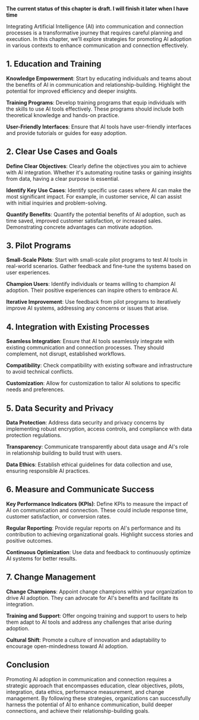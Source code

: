 **The current status of this chapter is draft. I will finish it later when I have time**

Integrating Artificial Intelligence (AI) into communication and connection processes is a transformative journey that requires careful planning and execution. In this chapter, we'll explore strategies for promoting AI adoption in various contexts to enhance communication and connection effectively.

**1. Education and Training**
-----------------------------

**Knowledge Empowerment**: Start by educating individuals and teams about the benefits of AI in communication and relationship-building. Highlight the potential for improved efficiency and deeper insights.

**Training Programs**: Develop training programs that equip individuals with the skills to use AI tools effectively. These programs should include both theoretical knowledge and hands-on practice.

**User-Friendly Interfaces**: Ensure that AI tools have user-friendly interfaces and provide tutorials or guides for easy adoption.

**2. Clear Use Cases and Goals**
--------------------------------

**Define Clear Objectives**: Clearly define the objectives you aim to achieve with AI integration. Whether it's automating routine tasks or gaining insights from data, having a clear purpose is essential.

**Identify Key Use Cases**: Identify specific use cases where AI can make the most significant impact. For example, in customer service, AI can assist with initial inquiries and problem-solving.

**Quantify Benefits**: Quantify the potential benefits of AI adoption, such as time saved, improved customer satisfaction, or increased sales. Demonstrating concrete advantages can motivate adoption.

**3. Pilot Programs**
---------------------

**Small-Scale Pilots**: Start with small-scale pilot programs to test AI tools in real-world scenarios. Gather feedback and fine-tune the systems based on user experiences.

**Champion Users**: Identify individuals or teams willing to champion AI adoption. Their positive experiences can inspire others to embrace AI.

**Iterative Improvement**: Use feedback from pilot programs to iteratively improve AI systems, addressing any concerns or issues that arise.

**4. Integration with Existing Processes**
------------------------------------------

**Seamless Integration**: Ensure that AI tools seamlessly integrate with existing communication and connection processes. They should complement, not disrupt, established workflows.

**Compatibility**: Check compatibility with existing software and infrastructure to avoid technical conflicts.

**Customization**: Allow for customization to tailor AI solutions to specific needs and preferences.

**5. Data Security and Privacy**
--------------------------------

**Data Protection**: Address data security and privacy concerns by implementing robust encryption, access controls, and compliance with data protection regulations.

**Transparency**: Communicate transparently about data usage and AI's role in relationship building to build trust with users.

**Data Ethics**: Establish ethical guidelines for data collection and use, ensuring responsible AI practices.

**6. Measure and Communicate Success**
--------------------------------------

**Key Performance Indicators (KPIs)**: Define KPIs to measure the impact of AI on communication and connection. These could include response time, customer satisfaction, or conversion rates.

**Regular Reporting**: Provide regular reports on AI's performance and its contribution to achieving organizational goals. Highlight success stories and positive outcomes.

**Continuous Optimization**: Use data and feedback to continuously optimize AI systems for better results.

**7. Change Management**
------------------------

**Change Champions**: Appoint change champions within your organization to drive AI adoption. They can advocate for AI's benefits and facilitate its integration.

**Training and Support**: Offer ongoing training and support to users to help them adapt to AI tools and address any challenges that arise during adoption.

**Cultural Shift**: Promote a culture of innovation and adaptability to encourage open-mindedness toward AI adoption.

**Conclusion**
--------------

Promoting AI adoption in communication and connection requires a strategic approach that encompasses education, clear objectives, pilots, integration, data ethics, performance measurement, and change management. By following these strategies, organizations can successfully harness the potential of AI to enhance communication, build deeper connections, and achieve their relationship-building goals.
